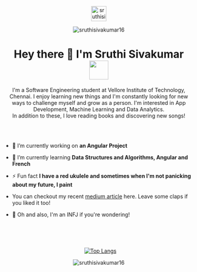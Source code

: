 <p align="center"> 
<a href="https://linkedin.com/in/sruthisivakumar16" target="blank"><img align="center" src="https://www.svgrepo.com/show/299433/linkedin.svg" alt="sruthisivakumar16" height="40" width="40" /></a>
<p align = "center"> <img src="https://komarev.com/ghpvc/?username=sruthisivakumar16&label=Profile%20views&color=0e75b6&style=flat" alt="sruthisivakumar16" /> </p>
<p> <h1  align = "center">Hey there 👋 I'm Sruthi Sivakumar  <img src = "https://thumbs.gfycat.com/FantasticInconsequentialJabiru.webp" height = "50"/></h1></p>
<p align="center">I'm a Software Engineering student at Vellore Institute of Technology, Chennai. I enjoy learning new things and I'm constantly looking for new ways to challenge myself and grow as a person. I'm interested in App Development, Machine Learning and Data Analytics. <br> 
In addition to these, I love reading books and discovering new songs! </p><br></br>


- 🔭 I’m currently working on **an Angular Project**

- 🌱 I’m currently learning **Data Structures and Algorithms, Angular and French**

- ⚡ Fun fact **I have a red ukulele and sometimes when I'm not panicking about my future, I paint**
- You can checkout my recent <a href="https://sruthi-sivakumar.medium.com/estimating-the-compressive-strength-of-concrete-using-machine-learning-1637c9ca2c73" >medium article</a> here. Leave some claps if you liked it too!

- :unicorn: Oh and also, I'm an INFJ if you're wondering! <br></br>



<br></br><p align = "center">&nbsp; [![Top Langs](https://github-readme-stats.vercel.app/api/top-langs/?username=sruthisivakumar16&layout=compact&theme=dark)](https://github.com/sruthisivakumar16/github-readme-stats)</p>
<p align = "center"><img align="center" src="https://github-readme-stats.vercel.app/api?username=sruthisivakumar16&show_icons=true&theme=dark" alt="sruthisivakumar16" />
</p>

